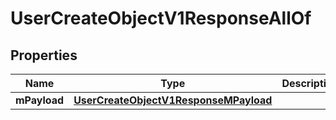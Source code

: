 

# UserCreateObjectV1ResponseAllOf

## Properties

Name | Type | Description | Notes
------------ | ------------- | ------------- | -------------
**mPayload** | [**UserCreateObjectV1ResponseMPayload**](UserCreateObjectV1ResponseMPayload.md) |  | 




